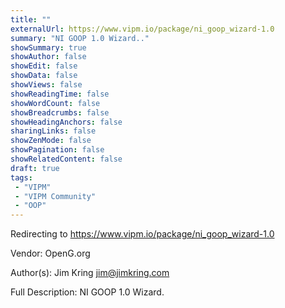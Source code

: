 ```yaml
---
title: ""
externalUrl: https://www.vipm.io/package/ni_goop_wizard-1.0
summary: "NI GOOP 1.0 Wizard.."
showSummary: true
showAuthor: false
showEdit: false
showData: false
showViews: false
showReadingTime: false
showWordCount: false
showBreadcrumbs: false
showHeadingAnchors: false
sharingLinks: false
showZenMode: false
showPagination: false
showRelatedContent: false
draft: true
tags:
 - "VIPM"
 - "VIPM Community"
 - "OOP"
---
```


Redirecting to https://www.vipm.io/package/ni_goop_wizard-1.0

Vendor: OpenG.org

Author(s): Jim Kring <jim@jimkring.com>
 
Full Description:
NI GOOP 1.0 Wizard.